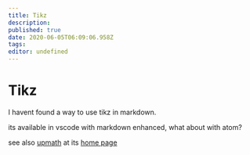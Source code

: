 ```yaml
---
title: Tikz
description: 
published: true
date: 2020-06-05T06:09:06.958Z
tags: 
editor: undefined
---
```


# Tikz

I havent found a way to use tikz in markdown.

its available in vscode with markdown enhanced, what about with atom?


see also [upmath](/University/Documentation/Tikz/upmath) at its [home page](https://upmath.me/)